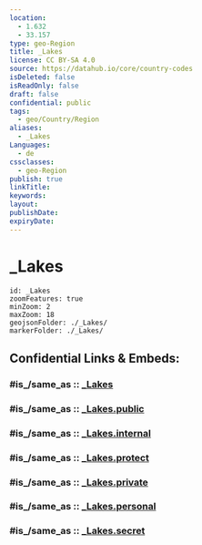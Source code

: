```yaml
---
location:
  - 1.632
  - 33.157
type: geo-Region
title: _Lakes
license: CC BY-SA 4.0
source: https://datahub.io/core/country-codes
isDeleted: false
isReadOnly: false
draft: false
confidential: public
tags:
  - geo/Country/Region
aliases:
  - _Lakes
Languages:
  - de
cssclasses:
  - geo-Region
publish: true
linkTitle:
keywords:
layout:
publishDate:
expiryDate:
---
```


# _Lakes

```leaflet
id: _Lakes
zoomFeatures: true 
minZoom: 2 
maxZoom: 18
geojsonFolder: ./_Lakes/
markerFolder: ./_Lakes/
```


## Confidential Links & Embeds: 

### #is_/same_as :: [_Lakes](/_Standards/Earth/Continent/Africa/Africa~Central/Uganda/regions~Uganda/Uganda~East/Kaberamaido/_Lakes.md) 

### #is_/same_as :: [_Lakes.public](/_public/Earth/Continent/Africa/Africa~Central/Uganda/regions~Uganda/Uganda~East/Kaberamaido/_Lakes.public.md) 

### #is_/same_as :: [_Lakes.internal](/_internal/Earth/Continent/Africa/Africa~Central/Uganda/regions~Uganda/Uganda~East/Kaberamaido/_Lakes.internal.md) 

### #is_/same_as :: [_Lakes.protect](/_protect/Earth/Continent/Africa/Africa~Central/Uganda/regions~Uganda/Uganda~East/Kaberamaido/_Lakes.protect.md) 

### #is_/same_as :: [_Lakes.private](/_private/Earth/Continent/Africa/Africa~Central/Uganda/regions~Uganda/Uganda~East/Kaberamaido/_Lakes.private.md) 

### #is_/same_as :: [_Lakes.personal](/_personal/Earth/Continent/Africa/Africa~Central/Uganda/regions~Uganda/Uganda~East/Kaberamaido/_Lakes.personal.md) 

### #is_/same_as :: [_Lakes.secret](/_secret/Earth/Continent/Africa/Africa~Central/Uganda/regions~Uganda/Uganda~East/Kaberamaido/_Lakes.secret.md)


